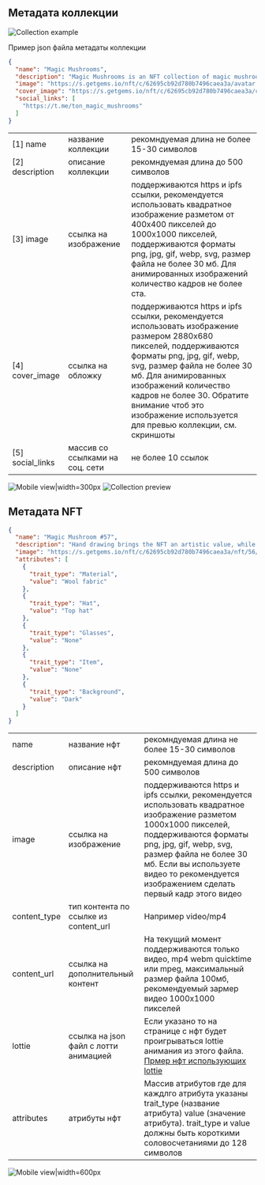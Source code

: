 ## Метадата коллекции

![Collection example](../images/1collection.png "Collection example")

Пример json файла метадаты коллекции

```json
{
  "name": "Magic Mushrooms",
  "description": "Magic Mushrooms is an NFT collection of magic mushrooms created specially for Telegram and The Open Network.\n\nHand drawing brings the collection an artistic value, while various accessories and materials bring uniqueness and significance in our rapidly changing world.",
  "image": "https://s.getgems.io/nft/c/62695cb92d780b7496caea3a/avatar.png",
  "cover_image": "https://s.getgems.io/nft/c/62695cb92d780b7496caea3a/cover.png",
  "social_links": [
    "https://t.me/ton_magic_mushrooms"
  ]
}
```

|   |   |   |
|---|---|---|
|[1] name|название коллекции|рекомндуемая длина не более 15-30 символов|
|[2] description|описание коллекции|рекомндуемая длина до 500 символов|
|[3] image|ссылка на изображение|поддерживаются https и ipfs ссылки, рекомендуется использовать квадратное изображение разметом от 400x400 пикселей до 1000x1000 пикселей, поддерживаются форматы png, jpg, gif, webp, svg, размер файла не более 30 мб. Для анимированных изображений количество кадров не более ста.|
|[4] cover_image|ссылка на обложку|поддерживаются https и ipfs ссылки, рекомендуется использовать изображение размером 2880x680 пикселей, поддерживаются форматы png, jpg, gif, webp, svg, размер файла не более 30 мб. Для анимированных изображений количество кадров не более 30. Обратите внимание чтоб это изображение используется для превью коллекции, см. скриншоты|
|[5] social_links|массив со ссылками на соц. сети|не более 10 ссылок|



![Mobile view|width=300px](../images/2collection.png)
![Collection preview](../images/3collection.png "Collection preview")


## Метадата NFT

```json
{
  "name": "Magic Mushroom #57",
  "description": "Hand drawing brings the NFT an artistic value, while various accessories and materials bring uniqueness and significance in our rapidly changing world.",
  "image": "https://s.getgems.io/nft/c/62695cb92d780b7496caea3a/nft/56/629b9349e034e8e582cf6448.png",
  "attributes": [
    {
      "trait_type": "Material",
      "value": "Wool fabric"
    },
    {
      "trait_type": "Hat",
      "value": "Top hat"
    },
    {
      "trait_type": "Glasses",
      "value": "None"
    },
    {
      "trait_type": "Item",
      "value": "None"
    },
    {
      "trait_type": "Background",
      "value": "Dark"
    }
  ]
}
```

|              |                                       |                                                                                                                                                                                                                                                                                          |
|--------------|---------------------------------------|------------------------------------------------------------------------------------------------------------------------------------------------------------------------------------------------------------------------------------------------------------------------------------------|
| name         | название нфт                          | рекомндуемая длина не более 15-30 символов                                                                                                                                                                                                                                               |
| description  | описание нфт                          | рекомндуемая длина до 500 символов                                                                                                                                                                                                                                                       |
| image        | ссылка на изображение                 | поддерживаются https и ipfs ссылки, рекомендуется использовать квадратное изображение разметом 1000x1000 пикселей, поддерживаются форматы png, jpg, gif, webp, svg, размер файла не более 30 мб. Если вы используете видео то рекомендуется изображением сделать первый кадр этого видео |
| content_type | тип контента по ссылке из content_url | Например video/mp4                                                                                                                                                                                                                                                                       |
| content_url  | ссылка на дополнительный контент      | На текущий момент поддерживаются только видео, mp4 webm quicktime или mpeg, максимальный размер файла 100мб, рекомендуемый зармер видео 1000x1000 пикселей                                                                                                                               |
| lottie       | ссылка на json файл с лотти анимацией | Если указано то на странице с нфт будет проигрываться lottie анимания из этого файла. [Прмер нфт использующих lottie](https://getgems.io/collection/EQAG2BH0JlmFkbMrLEnyn2bIITaOSssd4WdisE4BdFMkZbir/EQCoADmGFboLrgOCDSwAe-jI-lOOVoRYllA5F4WeIMokINW8)                                   |
| attributes   | атрибуты нфт                          | Массив атрибутов где для каждлго атрибута указаны trait_type (название атрибута) value (значение атрибута). trait_type и value должны быть короткими соловосчетаниями до 128 символов |

![Mobile view|width=600px](../images/nft-metadata.jpg)
